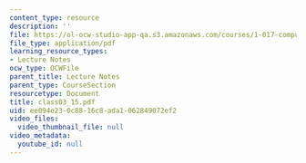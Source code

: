```yaml
---
content_type: resource
description: ''
file: https://ol-ocw-studio-app-qa.s3.amazonaws.com/courses/1-017-computing-and-data-analysis-for-environmental-applications-fall-2003/ee094e230c8816c8ada1062849072ef2_class03_15.pdf
file_type: application/pdf
learning_resource_types:
- Lecture Notes
ocw_type: OCWFile
parent_title: Lecture Notes
parent_type: CourseSection
resourcetype: Document
title: class03_15.pdf
uid: ee094e23-0c88-16c8-ada1-062849072ef2
video_files:
  video_thumbnail_file: null
video_metadata:
  youtube_id: null
---
```

